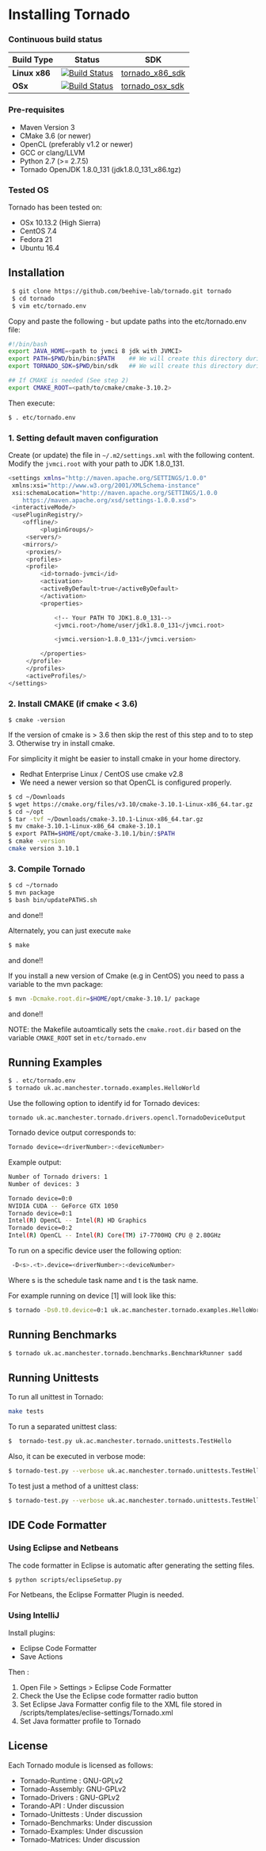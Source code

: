 # Installing Tornado #

### Continuous build status

| Build Type | Status | SDK |
| --- | --- | --- |
| **Linux x86** | [![Build Status](http://130.88.192.214:9080/buildStatus/icon?job=Tornado-pipeline)](http://130.88.192.214:9080/job/Tornado-pipeline/)| [tornado_x86_sdk](https://github.com/beehive-lab/tornado-sdk-internal/tree/linux-x86) |
| **OSx**| [![Build Status](http://130.88.192.214:9080/buildStatus/icon?job=Tornado-pipeline)](http://130.88.192.214:9080/job/Tornado-pipeline/)  | [tornado_osx_sdk](https://github.com/beehive-lab/tornado-sdk-internal/tree/osx) |


### Pre-requisites

  * Maven Version 3
  * CMake 3.6 (or newer)
  * OpenCL (preferably v1.2 or newer)
  * GCC or clang/LLVM
  * Python 2.7 (>= 2.7.5)
  * Tornado OpenJDK 1.8.0_131 (jdk1.8.0_131_x86.tgz)

### Tested OS
Tornado has been tested on:

  * OSx 10.13.2 (High Sierra)
  * CentOS 7.4
  * Fedora 21
  * Ubuntu 16.4 


## Installation

```bash
 $ git clone https://github.com/beehive-lab/tornado.git tornado
 $ cd tornado
 $ vim etc/tornado.env
```

Copy and paste the following - but update paths into the etc/tornado.env file:

```bash
#!/bin/bash
export JAVA_HOME=<path to jvmci 8 jdk with JVMCI>
export PATH=$PWD/bin/bin:$PATH    ## We will create this directory during Tornado compilation
export TORNADO_SDK=$PWD/bin/sdk   ## We will create this directory during Tornado compilation

## If CMAKE is needed (See step 2)
export CMAKE_ROOT=<path/to/cmake/cmake-3.10.2>
```

Then execute:

```bash
$ . etc/tornado.env
```


### 1. Setting default maven configuration

Create (or update) the file in `~/.m2/settings.xml` with the following content. Modify the `jvmci.root` with your path to JDK 1.8.0_131.

```bash
<settings xmlns="http://maven.apache.org/SETTINGS/1.0.0"
 xmlns:xsi="http://www.w3.org/2001/XMLSchema-instance"
 xsi:schemaLocation="http://maven.apache.org/SETTINGS/1.0.0
	https://maven.apache.org/xsd/settings-1.0.0.xsd">
 <interactiveMode/>
 <usePluginRegistry/>
 	<offline/>
		 <pluginGroups/>
	 <servers/>
 	<mirrors/>
	 <proxies/>
	 <profiles>
	 <profile>
		 <id>tornado-jvmci</id>
		 <activation>
		 <activeByDefault>true</activeByDefault>
		 </activation>
		 <properties>

			 <!-- Your PATH TO JDK1.8.0_131-->
			 <jvmci.root>/home/user/jdk1.8.0_131</jvmci.root>

		 	 <jvmci.version>1.8.0_131</jvmci.version>

		 </properties>
	 </profile>
	 </profiles>
	 <activeProfiles/>
</settings>

```


### 2. Install CMAKE (if cmake < 3.6) 

```
$ cmake -version
```

If the version of cmake is > 3.6 then skip the rest of this step and to to step 3.
Otherwise try in install cmake.

For simplicity it might be easier to install cmake in your home
directory.
  * Redhat Enterprise Linux / CentOS use cmake v2.8 
  * We need a newer version so that OpenCL is configured properly.

```bash
$ cd ~/Downloads
$ wget https://cmake.org/files/v3.10/cmake-3.10.1-Linux-x86_64.tar.gz
$ cd ~/opt
$ tar -tvf ~/Downloads/cmake-3.10.1-Linux-x86_64.tar.gz
$ mv cmake-3.10.1-Linux-x86_64 cmake-3.10.1
$ export PATH=$HOME/opt/cmake-3.10.1/bin/:$PATH
$ cmake -version
cmake version 3.10.1
``` 

### 3. Compile Tornado

```bash
$ cd ~/tornado
$ mvn package 
$ bash bin/updatePATHS.sh
```
and done!! 

Alternately, you can just execute `make`

```bash
$ make
```

and done!! 

If you install a new version of Cmake (e.g in CentOS) you need to pass a variable to the mvn package:

```bash 
$ mvn -Dcmake.root.dir=$HOME/opt/cmake-3.10.1/ package
```

and done!! 

NOTE: the Makefile autoamtically sets the `cmake.root.dir` based on the variable `CMAKE_ROOT` set in `etc/tornado.env`




## Running Examples #

```bash
$ . etc/tornado.env
$ tornado uk.ac.manchester.tornado.examples.HelloWorld
```

Use the following option to identify id for Tornado devices: 

```bas
tornado uk.ac.manchester.tornado.drivers.opencl.TornadoDeviceOutput
```
Tornado device output corresponds to:
```bash
Tornado device=<driverNumber>:<deviceNumber>
```
Example output:
```bash
Number of Tornado drivers: 1
Number of devices: 3

Tornado device=0:0
NVIDIA CUDA -- GeForce GTX 1050
Tornado device=0:1
Intel(R) OpenCL -- Intel(R) HD Graphics
Tornado device=0:2
Intel(R) OpenCL -- Intel(R) Core(TM) i7-7700HQ CPU @ 2.80GHz
```

To run on a specific device user the following option:

```bash
 -D<s>.<t>.device=<driverNumber>:<deviceNumber>
```

Where s is the schedule task name and t is the task name.

For example running on device [1] will look like this:

```bash
$ tornado -Ds0.t0.device=0:1 uk.ac.manchester.tornado.examples.HelloWorld
```

## Running Benchmarks #

```bash
$ tornado uk.ac.manchester.tornado.benchmarks.BenchmarkRunner sadd
```


## Running Unittests

To run all unittest in Tornado:

```bash
make tests 

```

To run a separated unittest class:

```bash
$  tornado-test.py uk.ac.manchester.tornado.unittests.TestHello
```

Also, it can be executed in verbose mode:

```bash
$ tornado-test.py --verbose uk.ac.manchester.tornado.unittests.TestHello
```

To test just a method of a unittest class:

```bash
$ tornado-test.py --verbose uk.ac.manchester.tornado.unittests.TestHello#testHello
```


## IDE Code Formatter

### Using Eclipse and Netbeans

The code formatter in Eclipse is automatic after generating the setting files.

```bash
$ python scripts/eclipseSetup.py
```

For Netbeans, the Eclipse Formatter Plugin is needed.

### Using IntelliJ 

Install plugins:
 * Eclipse Code Formatter
 * Save Actions 

Then :
 1. Open File > Settings > Eclipse Code Formatter
 2. Check the Use the Eclipse code formatter radio button
 2. Set Eclipse Java Formatter config file to the XML file stored in /scripts/templates/eclise-settings/Tornado.xml
 3. Set Java formatter profile to Tornado


## License

Each Tornado module is licensed as follows:

* Tornado-Runtime : GNU-GPLv2
* Tornado-Assembly: GNU-GPLv2
* Tornado-Drivers : GNU-GPLv2 
* Torando-API     : Under discussion
* Tornado-Unittests : Under discussion
* Tornado-Benchmarks: Under discussion
* Tornado-Examples: Under discussion
* Tornado-Matrices: Under discussion


